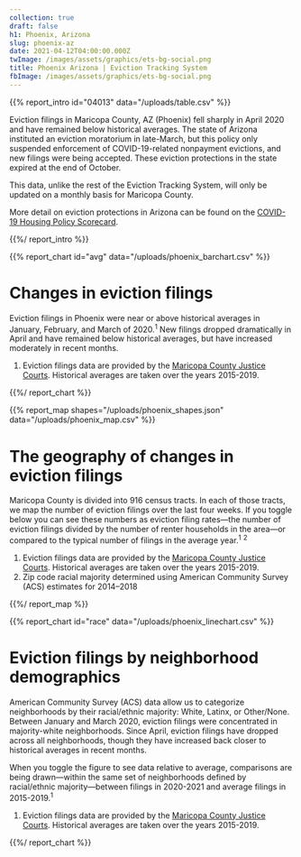 ```yaml
---
collection: true
draft: false
h1: Phoenix, Arizona
slug: phoenix-az
date: 2021-04-12T04:00:00.000Z
twImage: /images/assets/graphics/ets-bg-social.png
title: Phoenix Arizona | Eviction Tracking System
fbImage: /images/assets/graphics/ets-bg-social.png
---
```


{{% report_intro id="04013" data="/uploads/table.csv" %}}



Eviction filings in Maricopa County, AZ (Phoenix) fell sharply in April 2020 and have remained below historical averages. The state of Arizona instituted an eviction moratorium in late-March, but this policy only suspended enforcement of COVID-19-related nonpayment evictions, and new filings were being accepted. These eviction protections in the state expired at the end of October.

This data, unlike the rest of the Eviction Tracking System, will only be updated on a monthly basis for Maricopa County. 

More detail on eviction protections in Arizona can be found on the [COVID-19 Housing Policy Scorecard](https://evictionlab.org/covid-policy-scorecard/az/).



{{%/ report_intro %}}



{{% report_chart id="avg" data="/uploads/phoenix_barchart.csv" %}}



# Changes in eviction filings

Eviction filings in Phoenix were near or above historical averages in January, February, and March of 2020.<sup>1</sup> New filings dropped dramatically in April and have remained below historical averages, but have increased moderately in recent months. 

1. Eviction filings data are provided by the [Maricopa County Justice Courts](http://justicecourts.maricopa.gov/). Historical averages are taken over the years 2015-2019.



{{%/ report_chart %}}



{{% report_map shapes="/uploads/phoenix_shapes.json" data="/uploads/phoenix_map.csv" %}}



# The geography of changes in eviction filings

Maricopa County is divided into 916 census tracts. In each of those tracts, we map the number of eviction filings over the last four weeks. If you toggle below you can see these numbers as eviction filing rates—the number of eviction filings divided by the number of renter households in the area—or compared to the typical number of filings in the average year.<sup>1</sup> <sup>2</sup>

1. Eviction filings data are provided by the [Maricopa County Justice Courts](http://justicecourts.maricopa.gov/). Historical averages are taken over the years 2015-2019. 
2. Zip code racial majority determined using American Community Survey (ACS) estimates for 2014–2018



{{%/ report_map %}}



{{% report_chart id="race" data="/uploads/phoenix_linechart.csv" %}}

# Eviction filings by neighborhood demographics

American Community Survey (ACS) data allow us to categorize neighborhoods by their racial/ethnic majority: White, Latinx, or Other/None. Between January and March 2020, eviction filings were concentrated in majority-white neighborhoods. Since April, eviction filings have dropped across all neighborhoods, though they have increased back closer to historical averages in recent months. 

When you toggle the figure to see data relative to average, comparisons are being drawn—within the same set of neighborhoods defined by racial/ethnic majority—between filings in 2020-2021 and average filings in 2015-2019.<sup>1</sup>

1. Eviction filings data are provided by the [Maricopa County Justice Courts](http://justicecourts.maricopa.gov/). Historical averages are taken over the years 2015-2019.

{{%/ report_chart %}}